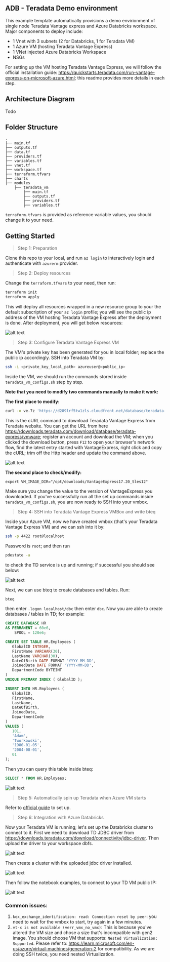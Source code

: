 ## ADB - Teradata Demo environment

This example template automatically provisions a demo envirionment of single node Teradata Vantage express and Azure Databricks workspace. Major components to deploy include:
- 1 Vnet with 3 subnets (2 for Databricks, 1 for Teradata VM)
- 1 Azure VM (hosting Teradata Vantage Express)
- 1 VNet injected Azure Databricks Workspace
- NSGs

For setting up the VM hosting Teradata Vantage Express, we will follow the official installation guide: https://quickstarts.teradata.com/run-vantage-express-on-microsoft-azure.html; this readme provides more details in each step.

## Architecture Diagram
Todo

## Folder Structure
    .
    ├── main.tf
    ├── outputs.tf
    ├── data.tf
    ├── providers.tf
    ├── variables.tf
    ├── vnet.tf
    ├── workspace.tf
    ├── terraform.tfvars
    ├── charts
    ├── modules
        ├── teradata_vm
            ├── main.tf
            ├── outputs.tf      
            ├── providers.tf
            ├── variables.tf

`terraform.tfvars` is provided as reference variable values, you should change it to your need.

## Getting Started

> Step 1: Preparation

Clone this repo to your local, and run `az login` to interactively login and authenticate with `azurerm` provider.

> Step 2: Deploy resources

Change the `terraform.tfvars` to your need, then run:
```bash
terraform init
terraform apply
```
This will deploy all resources wrapped in a new resource group to your the default subscription of your `az login` profile; you will see the public ip address of the VM hosting Teradata Vantage Express after the deployment is done. After deployment, you will get below resources:

![alt text](./charts/resources.png?raw=true)

> Step 3: Configure Teradata Vantage Express VM

The VM's private key has been generated for you in local folder; replace the public ip accordingly. SSH into Teradata VM by:
```bash
ssh -i <private_key_local_path> azureuser@<public_ip>
```

Inside the VM, we should run the commands stored inside `teradata_vm_configs.sh` step by step. 

**Note that you need to modify two commands manually to make it work:**

**The first place to modify:**

```bash
curl -o ve.7z 'https://d289lrf5tw1zls.cloudfront.net/database/teradata-express/VantageExpress17.20_Sles12_20220819081111.7z?Expires=1673417382&Signature=tiXioXzo0wg53m6ELyXenLwOeWPZFeYV4rAZIM3qw886SkkK67Pb8mHCr~jHza7FTrMfeZXTXtnis4x7WEbXsmQCfkRo2~zv97n9oE1kDiOVYRt7b61xORtPJPyVKMUs4mbebgJEl8gOAO-wqIWSmBs~mA4wZyb2X63dHcE70R2wyFHwwiiZzlcC-bb7wYuZe0emT4aTeGW6ndXXEKvGSK~OCIXx5uLNqboRAaIS0BksEOl8HjP6iYurue~kNkIGtlG3rW~XtBkfvL7hpTPG7RF1z7zvG1XXtMyxMfLXu-lt4JnCl4jodjGD8iszh6LZ28TubyIXz1y9kBYF-aq3mQ__&Key-Pair-Id=xxxxxxxx'
```

This is the cURL command to download Teradata Vantage Express from Teradata website. You can get the URL from here https://downloads.teradata.com/download/database/teradata-express/vmware; register an account and download the VM; when you clicked the download button, press `F12` to open your browser's network flow, find the latest entry started with VantageExpress, right click and copy the cURL; trim off the Http header and update the command above.

![alt text](./charts/cURL.png?raw=true)

**The second place to check/modify:**

`export VM_IMAGE_DIR="/opt/downloads/VantageExpress17.20_Sles12"`

Make sure you change the value to the version of VantageExpress you downloaded. If you've successfully run all the set up commands inside `teradata_vm_configs.sh`, you are now ready to SSH into your vmbox. 

> Step 4: SSH into Teradata Vantage Express VMBox and write bteq

Inside your Azure VM, now we have created vmbox (that's your Teradata Vantage Express VM) and we can ssh into it by:

```bash
ssh -p 4422 root@localhost
```
Password is `root`; and then run
```bash
pdestate -a
```
to check the TD service is up and running; if successful you should see below:

![alt text](./charts/validate-td-running.png?raw=true)

Next, we can use bteq to create databases and tables. Run:
```bash
bteq
```
then enter
`.logon localhost/dbc`
then enter `dbc`.
Now you are able to create databases / tables in TD; for example:

```sql
CREATE DATABASE HR
AS PERMANENT = 60e6,
    SPOOL = 120e6;
```

```sql
CREATE SET TABLE HR.Employees (
   GlobalID INTEGER,
   FirstName VARCHAR(30),
   LastName VARCHAR(30),
   DateOfBirth DATE FORMAT 'YYYY-MM-DD',
   JoinedDate DATE FORMAT 'YYYY-MM-DD',
   DepartmentCode BYTEINT
)
UNIQUE PRIMARY INDEX ( GlobalID );
```

```sql
INSERT INTO HR.Employees (
   GlobalID,
   FirstName,
   LastName,
   DateOfBirth,
   JoinedDate,
   DepartmentCode
)
VALUES (
   101,
   'Adam',
   'Tworkowski',
   '1980-01-05',
   '2004-08-01',
   01
);
```

Then you can query this table inside bteq:
```sql
SELECT * FROM HR.Employees;
```

![alt text](./charts/td-vm-bteq.png?raw=true)

> Step 5: Automatically spin up Teradata when Azure VM starts

Refer to [official guide](https://quickstarts.teradata.com/run-vantage-express-on-microsoft-azure.html#_optional_setup) to set up.

> Step 6: Integration with Azure Databricks

Now your Teradata VM is running; let's set up the Databricks cluster to connect to it. First we need to download TD JDBC driver from https://downloads.teradata.com/download/connectivity/jdbc-driver. Then upload the driver to your workspace dbfs.

![alt text](./charts/upload-driver.png?raw=true)

Then create a cluster with the uploaded jdbc driver installed.

![alt text](./charts/cluster.png?raw=true)

Then follow the notebook examples, to connect to your TD VM public IP:

![alt text](./charts/adb-connection.png?raw=true)

### Common issues:

1. `kex_exchange_identification: read: Connection reset by peer`: you need to wait for the vmbox to start, try again in a few minutes.
2. `vt-x is not available (verr_vmx_no_vmx)`: This is because you've altered the VM size and chose a size that's incompatible with gen2 image. You should choose VM that supports: `Nested Virtualization: Supported`. Please refer to: https://learn.microsoft.com/en-us/azure/virtual-machines/generation-2 for compatibility. As we are doing SSH twice, you need nested Virtualization.
